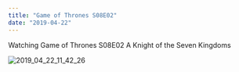```yaml
---
title: "Game of Thrones S08E02"
date: "2019-04-22"
---
```


Watching Game of Thrones S08E02 A Knight of the Seven Kingdoms

![2019_04_22_11_42_26](https://furengete.files.wordpress.com/2019/04/2019_04_22_11_42_26.png?w=1024)
